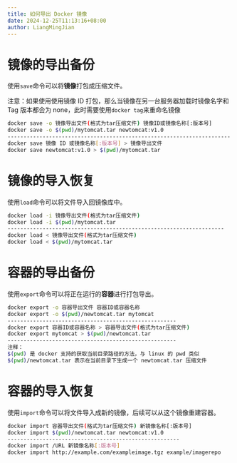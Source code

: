 ```yaml
---
title: 如何导出 Docker 镜像
date: 2024-12-25T11:13:16+08:00
author: LiangMingJian
---
```


# 镜像的导出备份

使用`save`命令可以将**镜像**打包成压缩文件。

注意：如果使用使用镜像 ID 打包，那么当镜像在另一台服务器加载时镜像名字和 Tag 版本都会为 none，此时需要使用`docker tag`来重命名镜像

```bash
docker save -o 镜像导出文件(格式为tar压缩文件) 镜像ID或镜像名称[:版本号]
docker save -o $(pwd)/mytomcat.tar newtomcat:v1.0
----------------------------------------------------------------------
docker save 镜像 ID 或镜像名称[:版本号] > 镜像导出文件
docker save newtomcat:v1.0 > $(pwd)/mytomcat.tar 
```

# 镜像的导入恢复

使用`load`命令可以将文件导入回镜像库中。

```bash
docker load -i 镜像导出文件(格式为tar压缩文件)
docker load -i $(pwd)/mytomcat.tar
--------------------------------------------------------------------
docker load < 镜像导出文件(格式为tar压缩文件)
docker load < $(pwd)/mytomcat.tar
```

# 容器的导出备份

使用`export`命令可以将正在运行的**容器**进行打包导出。

```bash
docker export -o 容器导出文件 容器ID或容器名称
docker export -o $(pwd)/newtomcat.tar mytomcat
-----------------------------------------------------
docker export 容器ID或容器名称 > 容器导出文件(格式为tar压缩文件) 
docker export mytomcat > $(pwd)/newtomcat.tar 
-----------------------------------------------------
注释：
$(pwd) 是 docker 支持的获取当前目录路径的方法，与 linux 的 pwd 类似
$(pwd)/newtomcat.tar 表示在当前目录下生成一个 newtomcat.tar 压缩文件
```

# 容器的导入恢复

使用`import`命令可以将文件导入成新的镜像，后续可以从这个镜像重建容器。

```bash
docker import 容器导出文件(格式为tar压缩文件) 新镜像名称[:版本号]
docker import $(pwd)/newtomcat.tar newtomcat:v1.0
------------------------------------------------------
docker import /URL 新镜像名称[:版本号]
docker import http://example.com/exampleimage.tgz example/imagerepo
```
